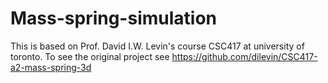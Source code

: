 # Mass-spring-simulation

This is based on Prof. David I.W. Levin's course CSC417 at university of toronto.
To see the original project see 
https://github.com/dilevin/CSC417-a2-mass-spring-3d
